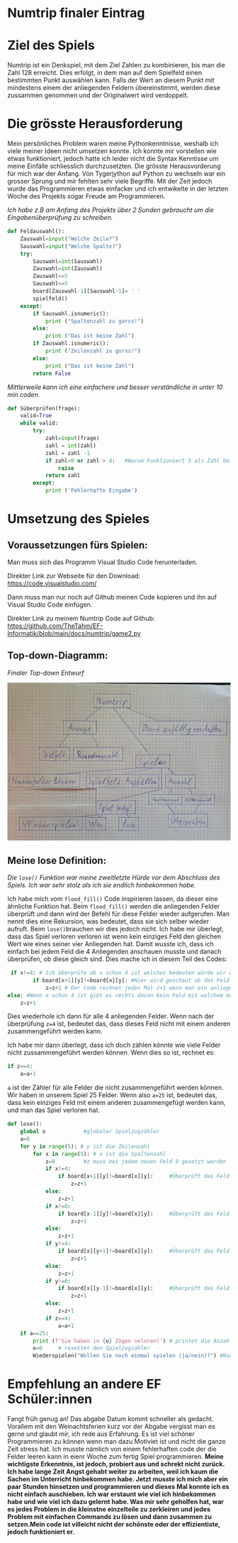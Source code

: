 # Numtrip finaler Eintrag


# Ziel des Spiels

Numtrip ist ein Denkspiel, mit dem Ziel Zahlen zu kombinieren, bis man die Zahl 128 erreicht. Dies erfolgt, in dem man auf dem Spielfeld einen bestimmten Punkt auswählen kann. Falls der Wert an diesem Punkt mit mindestens einem der anliegenden Feldern übereinstimmt, werden diese zussammen genommen und der Originalwert wird verdoppelt.

# Die grösste Herausforderung

Mein persönliches Problem waren meine Pythonkenntnisse, weshalb ich viele meiner Ideen nicht umsetzen konnte. Ich konnte mir vorstellen wie etwas funktioniert, jedoch hatte ich leider nicht die Syntax Kenntisse um meine Einfälle schliesslich durchzusetzten. Die grösste Herausvorderung für mich war der Anfang. Von Tygerjython auf Python zu wechseln war ein grosser Sprung und mir fehlten sehr viele Begriffe. Mit der Zeit jedoch wurde das Programmieren etwas einfacker und ich entwikelte in der letzten Woche des Projekts sogar Freude am Programmieren.

*Ich habe z.B am Anfang des Projekts über 2 Sunden gebraucht um die Eingabenüberprüfung zu schreiben.*
```py
def Feldauswahl():
    Zauswahl=input("Welche Zeile?")
    Sauswahl=input("Welche Spalte?")
    try:
        Sauswahl=int(Sauswahl)
        Zauswahl=int(Zauswahl)
        Zauswahl<=5
        Sauswahl<=5
        board[Zauswahl-1][Sauswahl-1]= ' '
        spielfeld()
    except:
        if Sauswahl.isnumeric():
            print ("Spaltenzahl zu gorss!")
        else:
            print ("Das ist keine Zahl")
        if Zauswahl.isnumeric():
            print ("Zeilenzahl zu gorss!")
        else:
            print ("Das ist keine Zahl")
        return False
```
*Mittlerweile kann ich eine einfachere und besser verständliche in unter 10 min coden.*
```py
def Süberprüfen(frage):
    valid=True
    while valid:
        try:
            zahl=input(frage)
            zahl = int(zahl)
            zahl = zahl -1
            if zahl<0 or zahl > 4:   #Warum Funktioniert 5 als Zahl bei <5?
                raise
            return zahl
        except:
            print ('Fehlerhafte Eingabe')
```
# Umsetzung des Spieles
## Voraussetzungen fürs Spielen:

Man muss sich das Programm Visual Studio Code herunterladen.

Direkter Link zur Webseite für den Download: https://code.visualstudio.com/

Dann muss man nur noch auf Github meinen Code kopieren und ihn auf Visual Studio Code einfügen.

Direkter Link zu meinem Numtrip Code auf Github:
https://github.com/TheTahm/EF-Informatik/blob/main/docs/numtrip/game2.py

## Top-down-Diagramm:

*Finaler Top-down Entwurf*

![](Blog_images\Top-down2.jpeg)


## Meine lose Definition:

*Die `lose()` Funktion war meine zweitletzte Hürde vor dem Abschluss des Spiels. Ich war sehr stolz als ich sie endlich hinbekommen habe.*

Ich habe mich vom `flood_fill()` Code inspirieren lassen, da dieser eine ähnliche Funktion hat. Beim `flood_fill()` werden die anliegenden Felder überprüft und dann wird der Befehl für diese Felder wieder aufgerufen. Man nennt dies eine Rekursion, was bedeutet, dass sie sich selber wieder aufruft. Beim `lose()`brauchen wir dies jedoch nicht. Ich habe mir überlegt, dass das Spiel verloren verloren ist wenn kein einziges Feld den gleichen Wert wie eines seiner vier Anliegenden hat. Damit wusste ich, dass ich einfach bei jedem Feld die 4 Anliegenden anschauen musste und danach überprüfen, ob diese gleich sind. Dies mache ich in diesem Teil des Codes:
```py
 if x!=4: # Ich überprüfe ob x schon 4 ist welches bedeuten würde wir wären schon in der Spalte ganz rechts, welches verursachen würde das der Code abstürzen oder nicht richtig funktionieren würde, falls wir versuchen eine Splate weiter rechts anzuschauen welche es nicht gibt.
        if board[x+1][y]!=board[x][y]: #Hier wird geschaut ob das Feld unter Meinem den gleichen Wert hat. 
            z=z+1 # Der Code rechnet jedes Mal z+1 wenn man ein anliegendes Feld hat welcher nicht den gleichen Wert hat.
else: #Wenn x schon 4 ist gibt es rechts davon kein Feld mit welchem man es multiplizieren kann und kann deswegen z+1 rechen.
    z=z+1
```
Dies wiederhole ich dann für alle 4 anliegenden Felder. Wenn nach der überprüfung `z=4` ist, bedeutet das, dass dieses Feld nicht mit einem anderen zusammengeführt werden kann.

Ich habe mir dann überlegt, dass ich doch zählen könnte wie viele Felder nicht zussammengeführt werden können.
Wenn dies so ist, rechnet es:
```py
if z==4:
    a=a+1
```
`a` ist der Zähler für alle Felder die nicht zusammengeführt werden können. Wir haben in unserem Spiel 25 Felder. Wenn also `a=25` ist, bedeutet das, dass kein einziges Feld mit einem anderen zusammengefügt werden kann, und man das Spiel verloren hat.

```py
def lose():
    global o            #globaler Spielzugzähler
    a=0
    for y in range(5): # y ist die Zeilenzahl
        for x in range(5): # x ist die Spaltenzahl
            z=0         #z muss bei jedem neuen Feld 0 gesetzt werden
            if x!=4:
                if board[x+1][y]!=board[x][y]:     #Überprüft das Feld darunter
                    z=z+1                           
            else:
                z=z+1
            if x!=0:
                if board[x-1][y]!=board[x][y]:     #Überprüft das Feld darüber
                    z=z+1
            else:
                z=z+1
            if y!=4:
                if board[x][y+1]!=board[x][y]:     #Überprüft das Feld rechts davon
                    z=z+1
            else:
                z=z+1
            if y!=0:
                if board[x][y-1]!=board[x][y]:     #Überprüft das Feld links davon
                    z=z+1
            else:
                z=z+1
            if z==4:
                a=a+1
    if a==25:
        print (f'Sie haben in {o} Zügen veloren!') # printet die Anzahl Spielzüge aus
        o=0     # resettet den Spielzugzähler
        Wiederspielen("Wollen Sie noch einmal spielen (ja/nein)?") #Nachdem man verloren hat kann man eine neue Runde anfangen oder aufhören
```



# Empfehlung an andere EF Schüler:innen
Fangt früh genug an! Das abgabe Datum kommt schneller als gedacht. Vorallem mit den Weinachtsferien kurz vor der Abgabe vergisst man es gerne und glaubt mir, ich rede aus Erfahrung. Es ist viel schöner Programmieren zu können wenn man dazu Motiviet ist und nicht die ganze Zeit stress hat. Ich musste nämlich von einem fehlerhaften code der die Felder leeren kann in eienr Woche zum fertig Spiel programmieren. **Meine wichtigste Erkenntnis, ist jedoch, probiert aus und schrekt nicht zurück. Ich habe lange Zeit Angst gehabt weiter zu arbeiten, weil ich kaum die Sachen im Unterricht hinbekommen habe. Jetzt musste ich mich aber ein paar Stunden hinsetzen und programmieren und dieses Mal konnte ich es nicht einfach auschieben. Ich war erstaunt wie viel ich hinbekommen habe und wie viel ich dazu gelernt habe. Was mir sehr geholfen hat, war es jedes Problem in die kleinstne einzelteile zu zerkleiren und jedes Problem mit einfachen Commands zu lösen und dann zusammen zu setzen.Mein code ist villeicht nicht der schönste oder der effizientiste, jedoch funktioniert er.**